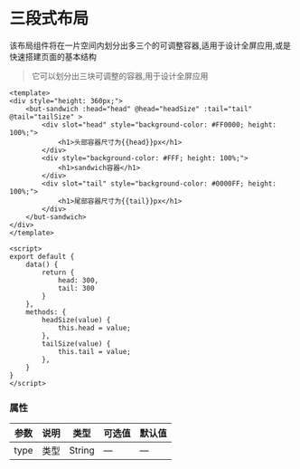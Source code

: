 # 三段式布局
该布局组件将在一片空间内划分出多三个的可调整容器,适用于设计全屏应用,或是快速搭建页面的基本结构

>它可以划分出三块可调整的容器,用于设计全屏应用


```vue
<template>
<div style="height: 360px;">
	<but-sandwich :head="head" @head="headSize" :tail="tail" @tail="tailSize" >
		<div slot="head" style="background-color: #FF0000; height: 100%;">
			<h1>头部容器尺寸为{{head}}px</h1>
		</div>
		<div style="background-color: #FFF; height: 100%;">
			<h1>sandwich容器</h1>
		</div>
		<div slot="tail" style="background-color: #0000FF; height: 100%;">
			<h1>尾部容器尺寸为{{tail}}px</h1>
		</div>
	</but-sandwich>
</div>
</template>

<script>
export default {
	data() {
		return {
			head: 300,
			tail: 300
		}
	},
	methods: {
		headSize(value) {
			this.head = value;
		},
		tailSize(value) {
			this.tail = value;
		},
	}
}
</script>
```




### 属性
| 参数      | 说明    | 类型      | 可选值       | 默认值   |
|---------- |-------- |---------- |-------------  |-------- |
| type | 类型 | String| — | — |